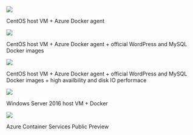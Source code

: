 <a href="https://portal.azure.com/#create/Microsoft.Template/uri/https%3A%2F%2Fraw.githubusercontent.com%2Fsimonhutson%2Fazuredocker%2Fmaster%2F1.json" target="_blank">
    <img src="http://azuredeploy.net/deploybutton.png"/>
</a>

CentOS host VM + Azure Docker agent

<a href="https://portal.azure.com/#create/Microsoft.Template/uri/https%3A%2F%2Fraw.githubusercontent.com%2Fsimonhutson%2Fazuredocker%2Fmaster%2F2.json" target="_blank">
    <img src="http://azuredeploy.net/deploybutton.png"/>
</a>

CentOS host VM + Azure Docker agent + official WordPress and MySQL Docker images

<a href="https://portal.azure.com/#create/Microsoft.Template/uri/https%3A%2F%2Fraw.githubusercontent.com%2Fsimonhutson%2Fazuredocker%2Fmaster%2F3.json" target="_blank">
    <img src="http://azuredeploy.net/deploybutton.png"/>
</a>

CentOS host VM + Azure Docker agent + official WordPress and MySQL Docker images + high availbility and disk IO performace

<a href="https://portal.azure.com/#create/Microsoft.Template/uri/https%3A%2F%2Fraw.githubusercontent.com%2Fsimonhutson%2Fazuredocker%2Fmaster%2F4.json" target="_blank">
    <img src="http://azuredeploy.net/deploybutton.png"/>
</a>

Windows Server 2016 host VM + Docker

<a href="https://portal.azure.com/#create/Microsoft.Template/uri/https%3A%2F%2Fraw.githubusercontent.com%2Fsimonhutson%2Fazuredocker%2Fmaster%2F5.json" target="_blank">
    <img src="http://azuredeploy.net/deploybutton.png"/>
</a>

Azure Container Services Public Preview
